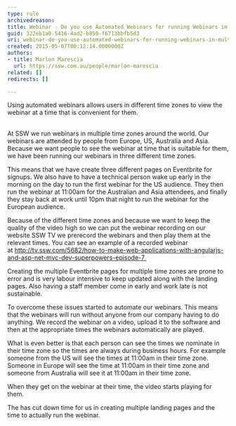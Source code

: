 ```yaml
---
type: rule
archivedreason: 
title: Webinar - Do you use Automated Webinars for running Webinars in multiple Time Zones?
guid: 322eb1a0-5416-4ad2-b850-f6713bbfb5d3
uri: webinar-do-you-use-automated-webinars-for-running-webinars-in-multiple-time-zones
created: 2015-05-07T00:12:14.0000000Z
authors:
- title: Marlon Marescia
  url: https://ssw.com.au/people/marlon-marescia
related: []
redirects: []

---
```



​Using automated webinars allows users in different time zones​ to view the webinar at a time that is convenient for them.
<br><excerpt class='endintro'></excerpt><br>
<p>At SSW we run webinars in multiple time zones around the world. Our webinars are attended by people from Europe, US, Australia and Asia. Because we want people to see the webinar at time that is suitable for them, we have been running our webinars in three different time zones.</p><p>This means that we have create three different pages on Eventbrite for signups. We also have to have a technical person wake up early in the morning on the day to&#160;run the first webinar for the US audience. They then run the webinar at 11&#58;00am for the Australian and Asia attendees, and finally they stay back at work until 10pm that night to run the webinar for the European audience.</p><p>Because of the different&#160;time zones and because we want to keep the quality of the video high so we can put the webinar recording on our website SSW TV we prerecord the webinars and then play them at the relevant times. You can see an example of a recorded webinar at&#160;<a href="http&#58;//tv.ssw.com/5682/how-to-make-web-applications-with-angularjs-and-asp-net-mvc-dev-superpowers-episode-7">http&#58;//tv.ssw.com/5682/how-to-make-web-applications-with-angularjs-and-asp-net-mvc-dev-superpowers-episode-7&#160;​</a></p><p>Creating the multiple Eventbrite pages for multiple time zones are prone to error and is very labour intensive to keep updated along with the landing pages. Also having a staff member come in early and work late is not sustainable.​&#160;</p><p>To overcome these issues started to automate our webinars. This means that the webinars will run without anyone from our company having to do anything. We record the webinar on a video, upload it to the software and then at the appropriate times the webinars automatically are played.</p><p>​What is even better is that each person can see the times we nominate in their time&#160;zone so the times are always during business hours. For example someone from the US will see the times at 11&#58;00am&#160;in their time zone. Someone in Europe will see the time&#160;at 11&#58;00am in their time zone and someone from Australia will see it at 11&#58;00am in their time zone.<br></p><p>When they get on the webinar at their time, the video starts playing for them.<br></p><p>The has cut down time for us in creating multiple landing pages and the time to actually run the webinar.</p>



